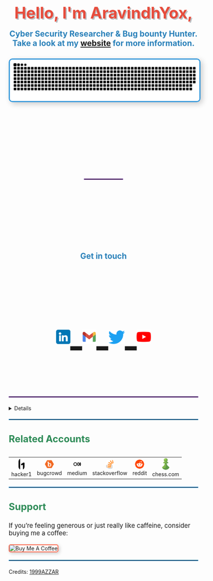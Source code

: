 <div align="center">
  <h1 style="font-size: 3em; color: #e74c3c; text-align: center; text-shadow: 3px 3px #bdc3c7;">Hello, I'm AravindhYox,</h1>
  <h4 style="font-size: 1.5em; color: #2980b9; text-align: center; margin-top: -10px;">Cyber Security Researcher & Bug bounty Hunter. Take a look at my <a href="https://aravindhyox.github.io/" target="_blank">website</a> for more information.</h4>
</div>



<div align="center">
  <a href="https://aravindhyox.github.io/">
    <img src="/resources/grid-snake.svg" alt="snake-grid" style="border: 3px solid #3498db; border-radius: 10px; box-shadow: 5px 5px 15px rgba(0, 0, 0, 0.2);">
  </a>
</div>

<hr style="border: 1px solid #6D2D98; margin: 200px ;">

<div align="center">
  
  <h4 style="font-size: 1.5em; color: #2980b9; text-align: center; margin-top: -10px;"> Get in touch </h4>
  
  <p style="font-size: 8em; ">
    
  <a href="https://www.linkedin.com/in/aravindhyox/" target="_blank">
      <img src="resources/linkedin.png" alt="linkedin" style="height: 38px;">
  </a> 
    
  <a href="mailto:aravindhyox@gmail.com" target="_blank">
      <img src="resources/mail.png" alt="mail" style="height: 38px;">
  </a>
  
  <a href="https://twitter.com/aravindhyox" target="_blank">
      <img src="resources/twitter.svg" alt="x" style="height: 36px;">
   </a>
    
  <a href="https://www.youtube.com/@aravindhyox" target="_blank">
      <img src="resources/youtube.png" alt="Youtube" style="height: 38px;">
  </a>
  
  </p>
  
</div>


<hr style="border: 1px solid #6D2D98; margin: 20px 0;">

<details>
  <div align="center">
    <h2 style="color: #2c3e50;">GitHub Stats</h2>
    <details>
      <summary align="left" style="font-size: 1.2em; font-weight: bold; color: #2980b9;">General</summary>
        <table align="center">
          <tr border="0">
            <td width="50%" align="center"> 
              <img align="center" width="100%" src="https://github-readme-streak-stats.herokuapp.com?user=aravindhyox&theme=gruvbox&hide_border=true&date_format=j%20M%5B%20Y%5D" alt="GitHub Streak">
            </td>
            <td width="50%" align="center">
              <img align="center" width="100%" src="https://github-readme-stats.vercel.app/api?username=aravindhyox&show_icons=true&theme=gruvbox&hide_border=true" alt="GitHub Stats">
            </td>
          </tr>
        </table>
        <div align="center">
          <p>
            <a href="https://github.com/aravindhyox" target="_blank">
              <img align="center" width="100%" src="https://github-profile-summary-cards.vercel.app/api/cards/profile-details?username=aravindhyox&theme=gruvbox&hide_border=true" alt="GitHub Profile Summary" style="border-radius: 10px; margin: 0 5px;">
            </a>
          </p>
        </div>
    </details>
    <details>
      <summary align="left" style="font-size: 1.2em; font-weight: bold; color: #2980b9;">Language</summary>
        <table align="center">
          <tr border="0">
            <td width="50%" align="center"> 
              <img align="center" width="100%" src="https://github-profile-summary-cards.vercel.app/api/cards/repos-per-language?username=aravindhyox&theme=gruvbox&layout=compact&hide_border=true" alt="Top Langs by repo">
              <br></br>
              <img align="center" width="100%" src="https://github-profile-summary-cards.vercel.app/api/cards/most-commit-language?username=aravindhyox&theme=gruvbox&layout=compact&hide_border=true" alt="Top Langs by commit">
            </td>
            <td width="50%" align="center">
              <img align="center" width="100%" src="https://github-readme-stats.vercel.app/api/top-langs/?username=aravindhyox&langs_count=6&theme=gruvbox&hide_border=true" alt="overall Top Langs">
            </td>
          </tr>
        </table>
    </details>
  </div>

  <details open>
    <summary style="font-size: 1.2em; font-weight: bold; color: #e74c3c; cursor: pointer;">Recent Activity</summary>
    <div align="center">
      <p>
        <a href="https://github.com/1999AZZAR" target="_blank">
          <img alt="Azzar's Activity Graph" src="https://github-readme-activity-graph.vercel.app/graph?username=aravindhyox&theme=github-compact&hide_border=true" style="border-radius: 10px; margin: 0 5px;">
        </a>
      </p>
    </div>
  </details>
</details>

<hr style="border: 1px solid #3498db; margin: 20px 0;">

<h4 style="color: #2e8b57; font-size: 1.8em;">Related Accounts</h4>
<table align="center" style="border-collapse: collapse; border: none;">
  <tr>
    <td align="center" style="border: none;">
      <a href="https://hackerone.com/aravindhyox01" target="_blank" style="text-decoration: none;">
        <img alt="h1" src="resources/h1.png" style="width: 16px; border-radius: 10px; margin: 0 5px;">
        <br>
        <span>hacker1</span>
      </a>
    </td>
    <td align="center" style="border: none;">
      <a href="https://bugcrowd.com/aravindhyox" target="_blank" style="text-decoration: none;">
        <img alt="bugcrowd" src="resources/bugcrowd.png" style="width: 24px; border-radius: 10px; margin: 0 5px;">
        <br>
        <span>bugcrowd</span>
      </a>
    </td>
    <td align="center" style="border: none;">
      <a href="https://medium.com/@aravindhyox" target="_blank" style="text-decoration: none;">
        <img alt="medium" src="resources/medium.svg" style="width: 24px; border-radius: 10px; margin: 0 5px;">
        <br>
        <span>medium</span>
      </a>
    </td>
    <td align="center" style="border: none;">
      <a href="https://stackoverflow.com/users/29166392/aravindhyox" target="_blank" style="text-decoration: none;">
        <img alt="stackoverflow" src="resources/stack overflow.png" style="width: 24px; border-radius: 10px; margin: 0 5px;">
        <br>
        <span>stackoverflow</span>
      </a>
    </td>
    <td align="center" style="border: none;">
      <a href="https://www.reddit.com/user/aravindhyox/" target="_blank" style="text-decoration: none;">
        <img alt="reddit" src="resources/reddit.svg" style="width: 24px; border-radius: 10px; margin: 0 5px;">
        <br>
        <span>reddit</span>
      </a>
    </td>
    <td align="center" style="border: none;">
      <a href="https://www.chess.com/member/aravindhyox" target="_blank" style="text-decoration: none;">
        <img alt="chess" src="resources/chess.png" style="width: 21px; border-radius: 10px; margin: 0 5px;">
        <br>
        <span>chess.com</span>
      </a>
    </td>
  </tr>
</table>
  
<hr style="border: 1px solid #3498db; margin: 20px 0;">

<h3 style="color: #2e8b57; font-size: 1.8em;">Support</h3>
<p style="font-size: 1.2em;">If you’re feeling generous or just really like caffeine, consider buying me a coffee:</p>

<div align="left" style="margin-top: 20px;">
  <a href="https://www.buymeacoffee.com/azzar" target="_blank" style="text-decoration: none;">
    <img src="https://cdn.buymeacoffee.com/buttons/v2/default-yellow.png" alt="Buy Me A Coffee" style="height: 42px; width: 151.9px; border: 2px solid #ff6347; border-radius: 5px; box-shadow: 3px 3px 10px rgba(0,0,0,0.2);">
  </a>
</div>

<hr style="border: 1px solid #3498db; margin: 20px 0;">

Credits: [1999AZZAR](https://github.com/1999AZZAR)
